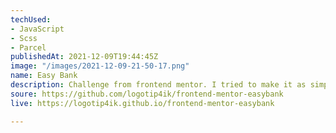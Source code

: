 ```yaml
---
techUsed:
- JavaScript
- Scss
- Parcel
publishedAt: 2021-12-09T19:44:45Z
image: "/images/2021-12-09-21-50-17.png"
name: Easy Bank
description: Challenge from frontend mentor. I tried to make it as simple as possible
soure: https://github.com/logotip4ik/frontend-mentor-easybank
live: https://logotip4ik.github.io/frontend-mentor-easybank

---
```

